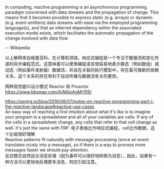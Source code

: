 In computing, reactive programming is an asynchronous programming paradigm concerned with data streams and the propagation of change. This means that it becomes possible to express static (e.g. arrays) or dynamic (e.g. event emitters) data streams with ease via the employed programming language(s), and that an inferred dependency within the associated execution model exists, which facilitates the automatic propagation of the change involved with data flow.

-- Wikipedia

以上解释来自维基百科，在计算机领域，响应式编程是一个专注于数据流和变化传递的异步编程范式。这意味着可以使用编程语言很容易地表示静态（例如数组）或动态（例如事件发射器）数据流，并且在关联的执行模型中，存在着可推断的依赖关系，这个关系的存在有利于自动传播与数据流有关的更改。

两种高性能IO设计模式 Reactor 和 Proactor
https://www.bbsmax.com/A/MAzAgMr159/

https://spring.io/blog/2016/06/07/notes-on-reactive-programming-part-i-the-reactive-landscape#reactive-use-cases  
An easy way of reaching a first intuition about what it's like is to imagine your program is a spreadsheet and all of your variables are cells. If any of the cells in a spreadsheet change, any cells that refer to that cell change as well. It's just the same with FRP.
电子表格比作响应式编程，cell比作数据，这个比喻很好理解  
Reactive patterns fit naturally with message processing (since an event translates nicely into a message), so if there is a way to process more messages faster we should pay attention.  
反应模式自然适合消息处理（因为事件可以很好地转换为消息），因此，如果有一种方法可以更快地处理更多消息，则应引起注意。